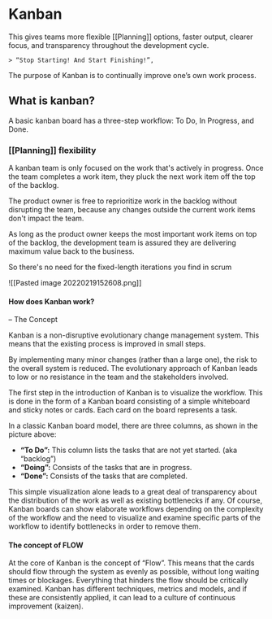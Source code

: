 # Kanban
This gives teams more flexible [[Planning]] options, faster output, clearer focus, and transparency throughout the development cycle.

	> “Stop Starting! And Start Finishing!”,

The purpose of Kanban is to continually improve one’s own work process.

## What is kanban?
A basic kanban board has a three-step workflow: To Do, In Progress, and Done.

### [[Planning]] flexibility

A kanban team is only focused on the work that's actively in progress. Once the team completes a work item, they pluck the next work item off the top of the backlog.

The product owner is free to reprioritize work in the backlog without disrupting the team, because any changes outside the current work items don't impact the team.

As long as the product owner keeps the most important work items on top of the backlog, the development team is assured they are delivering maximum value back to the business. 

So there's no need for the fixed-length iterations you find in scrum

![[Pasted image 20220219152608.png]]



#### How does Kanban work? 

– The Concept

Kanban is a non-disruptive evolutionary change management system. This means that the existing process is improved in small steps.

By implementing many minor changes (rather than a large one), the risk to the overall system is reduced. The evolutionary approach of Kanban leads to low or no resistance in the team and the stakeholders involved.

The first step in the introduction of Kanban is to visualize the workflow. This is done in the form of a Kanban board consisting of a simple whiteboard and sticky notes or cards. Each card on the board represents a task.

In a classic Kanban board model, there are three columns, as shown in the picture above:

-   **“To Do”:** This column lists the tasks that are not yet started. (aka “backlog”)
-   **“Doing”:** Consists of the tasks that are in progress.
-   **“Done”:** Consists of the tasks that are completed.

This simple visualization alone leads to a great deal of transparency about the distribution of the work as well as existing bottlenecks if any. Of course, Kanban boards can show elaborate workflows depending on the complexity of the workflow and the need to visualize and examine specific parts of the workflow to identify bottlenecks in order to remove them.

#### The concept of FLOW

At the core of Kanban is the concept of “Flow”. This means that the cards should flow through the system as evenly as possible, without long waiting times or blockages. Everything that hinders the flow should be critically examined. Kanban has different techniques, metrics and models, and if these are consistently applied, it can lead to a culture of continuous improvement (kaizen).

